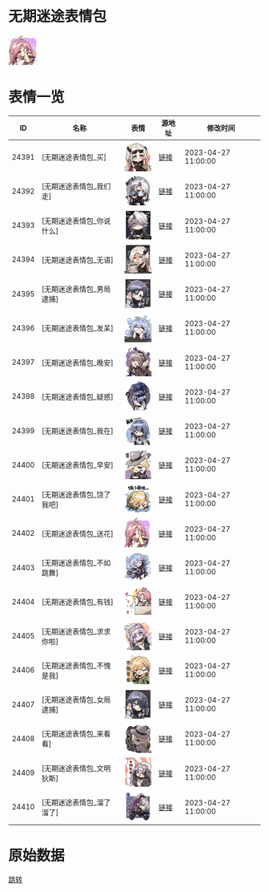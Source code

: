 # 无期迷途表情包

<img src="./cover.png" height="60" alt="cover" />

# 表情一览

|ID|名称|表情|源地址|修改时间|
|----|----|----|----|----|
|24391|[无期迷途表情包_买]|<img src="./pic/024391_%5B无期迷途表情包_买%5D.png" height="60" alt="买"/>|[链接](https://i0.hdslb.com/bfs/garb/item/1e897a39e03184bc943b3c208805e150b098c75b.png)|2023-04-27 11:00:00|
|24392|[无期迷途表情包_我们走]|<img src="./pic/024392_%5B无期迷途表情包_我们走%5D.png" height="60" alt="我们走"/>|[链接](https://i0.hdslb.com/bfs/garb/item/d7bd8e4949db6a6c3231e0eff85d0b7de6a47682.png)|2023-04-27 11:00:00|
|24393|[无期迷途表情包_你说什么]|<img src="./pic/024393_%5B无期迷途表情包_你说什么%5D.png" height="60" alt="你说什么"/>|[链接](https://i0.hdslb.com/bfs/garb/item/b4bc6a1c9ca84f9480713a8ac3f315b416faba03.png)|2023-04-27 11:00:00|
|24394|[无期迷途表情包_无语]|<img src="./pic/024394_%5B无期迷途表情包_无语%5D.png" height="60" alt="无语"/>|[链接](https://i0.hdslb.com/bfs/garb/item/65f0d249f73312eccfcdf3a2e35926822db532da.png)|2023-04-27 11:00:00|
|24395|[无期迷途表情包_男局逮捕]|<img src="./pic/024395_%5B无期迷途表情包_男局逮捕%5D.png" height="60" alt="男局逮捕"/>|[链接](https://i0.hdslb.com/bfs/garb/item/dac52b943923af37ce20511e56c2c6dc05573ca8.png)|2023-04-27 11:00:00|
|24396|[无期迷途表情包_发呆]|<img src="./pic/024396_%5B无期迷途表情包_发呆%5D.png" height="60" alt="发呆"/>|[链接](https://i0.hdslb.com/bfs/garb/item/6974613e945c03464a9d356cd0c64a3d4e3bb96f.png)|2023-04-27 11:00:00|
|24397|[无期迷途表情包_晚安]|<img src="./pic/024397_%5B无期迷途表情包_晚安%5D.png" height="60" alt="晚安"/>|[链接](https://i0.hdslb.com/bfs/garb/item/0320b3579087678981140d450da63acb84dc2fc1.png)|2023-04-27 11:00:00|
|24398|[无期迷途表情包_疑惑]|<img src="./pic/024398_%5B无期迷途表情包_疑惑%5D.png" height="60" alt="疑惑"/>|[链接](https://i0.hdslb.com/bfs/garb/item/1536d4e676015d8c510103c9cc102960c6c378ca.png)|2023-04-27 11:00:00|
|24399|[无期迷途表情包_我在]|<img src="./pic/024399_%5B无期迷途表情包_我在%5D.png" height="60" alt="我在"/>|[链接](https://i0.hdslb.com/bfs/garb/item/901e2f5ed375815557b1363842c5136749c64066.png)|2023-04-27 11:00:00|
|24400|[无期迷途表情包_早安]|<img src="./pic/024400_%5B无期迷途表情包_早安%5D.png" height="60" alt="早安"/>|[链接](https://i0.hdslb.com/bfs/garb/item/3d350e672c2583f9e83dcdd5dbb6fcb84ac83dd6.png)|2023-04-27 11:00:00|
|24401|[无期迷途表情包_饶了我吧]|<img src="./pic/024401_%5B无期迷途表情包_饶了我吧%5D.png" height="60" alt="饶了我吧"/>|[链接](https://i0.hdslb.com/bfs/garb/item/4c42d17392843f910cab3515028cb7e018474390.png)|2023-04-27 11:00:00|
|24402|[无期迷途表情包_送花]|<img src="./pic/024402_%5B无期迷途表情包_送花%5D.png" height="60" alt="送花"/>|[链接](https://i0.hdslb.com/bfs/garb/item/5082f8f22cc25212d91ed8e984043cc9b315b522.png)|2023-04-27 11:00:00|
|24403|[无期迷途表情包_不如跳舞]|<img src="./pic/024403_%5B无期迷途表情包_不如跳舞%5D.png" height="60" alt="不如跳舞"/>|[链接](https://i0.hdslb.com/bfs/garb/item/71f698ce643b9cb394ef93fbfe6bd9771ce2a251.png)|2023-04-27 11:00:00|
|24404|[无期迷途表情包_有钱]|<img src="./pic/024404_%5B无期迷途表情包_有钱%5D.png" height="60" alt="有钱"/>|[链接](https://i0.hdslb.com/bfs/garb/item/b2f18c5ba6e065f2d388ed77dc272bd5d67860f6.png)|2023-04-27 11:00:00|
|24405|[无期迷途表情包_求求你啦]|<img src="./pic/024405_%5B无期迷途表情包_求求你啦%5D.png" height="60" alt="求求你啦"/>|[链接](https://i0.hdslb.com/bfs/garb/item/aa3c7d23e4e06150c93368140607bf2197491d28.png)|2023-04-27 11:00:00|
|24406|[无期迷途表情包_不愧是我]|<img src="./pic/024406_%5B无期迷途表情包_不愧是我%5D.png" height="60" alt="不愧是我"/>|[链接](https://i0.hdslb.com/bfs/garb/item/57d3ad7dd8d58c604e4ff05af976fbaf35f878d9.png)|2023-04-27 11:00:00|
|24407|[无期迷途表情包_女局逮捕]|<img src="./pic/024407_%5B无期迷途表情包_女局逮捕%5D.png" height="60" alt="女局逮捕"/>|[链接](https://i0.hdslb.com/bfs/garb/item/396113e5df4546edd6e353fafdb781d728cfffac.png)|2023-04-27 11:00:00|
|24408|[无期迷途表情包_来看看]|<img src="./pic/024408_%5B无期迷途表情包_来看看%5D.png" height="60" alt="来看看"/>|[链接](https://i0.hdslb.com/bfs/garb/item/54f606ba9dd04c031794fe3993fb64b103661667.png)|2023-04-27 11:00:00|
|24409|[无期迷途表情包_文明狄斯]|<img src="./pic/024409_%5B无期迷途表情包_文明狄斯%5D.png" height="60" alt="文明狄斯"/>|[链接](https://i0.hdslb.com/bfs/garb/item/c23e5594b345a6ade70dc17b32d86f83a5a83c91.png)|2023-04-27 11:00:00|
|24410|[无期迷途表情包_溜了溜了]|<img src="./pic/024410_%5B无期迷途表情包_溜了溜了%5D.png" height="60" alt="溜了溜了"/>|[链接](https://i0.hdslb.com/bfs/garb/item/3502cbc6da47f1c66868aa12e2a7100d24a49688.png)|2023-04-27 11:00:00|

# 原始数据

[跳转](./raw.json)

